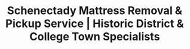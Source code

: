 ---
layout: location.njk
title: "Schenectady Mattress Removal & Pickup Service | Historic District & College Town Specialists"
metaDescription: "Professional mattress removal in Schenectady, NY - Capital District's electric city. Expert pickup for historic homes, Union College area, and downtown apartments. $125 next-day service."
permalink: /mattress-removal/new-york/albany/schenectady/
city: Schenectady
state: New York
stateAbbr: NY
parentMetro: Albany
tier: 3
zipCodes: ['12301', '12302', '12303', '12304', '12305', '12306', '12307', '12308', '12309', '12345']
coordinates: 
  lat: 42.8142
  lng: -73.9396
neighborhoods:
  - name: "Stockade Historic District"
    zipCodes: ["12305"]
  - name: "GE Realty Plot"
    zipCodes: ["12309"]
  - name: "Union College Area"
    zipCodes: ["12308"]
  - name: "Central State Street"
    zipCodes: ["12305"]
  - name: "Hamilton Hill"
    zipCodes: ["12307"]
  - name: "Bellevue"
    zipCodes: ["12308"]
  - name: "Mont Pleasant"
    zipCodes: ["12303"]
  - name: "Woodlawn"
    zipCodes: ["12309"]
  - name: "Vale"
    zipCodes: ["12309"]
  - name: "Eastern Avenue"
    zipCodes: ["12309"]
  - name: "Rotterdam Junction"
    zipCodes: ["12150"]
pricing:
  singleMattress: "$125"
  doubleMattress: "$155"
  tripleMattress: "$180"
nearbyCities:
  - name: "Albany"
    slug: "albany"
    isSuburb: false
    distance: "18"
  - name: "Troy"
    slug: "troy"
    isSuburb: true
    distance: "12"
  - name: "Syracuse"
    slug: "syracuse"
    isSuburb: false
    distance: "95"
  - name: "Buffalo"
    slug: "buffalo"
    isSuburb: false
    distance: "155"
  - name: "Rochester"
    slug: "rochester"
    isSuburb: false
    distance: "135"
localRegulations: "Schenectady accepts mattresses through scheduled bulk pickup via the Department of Public Works or drop-off at the Transfer Station on Weaver Street. County recycling permits available for additional bulk items."
recyclingPartners: ["Schenectady County Transfer Station", "Capital Region Recycling", "Ellis Medicine Waste Management", "Hudson Valley Resource Recovery"]
reviews:
  count: 89
  featured:
    - author: "Prof. David K."
      text: "Fantastic service! Quick pickup from faculty housing near Union."
      neighborhood: "Union College Area"
    - author: "Sarah M."
      text: "Our 1760s Dutch Colonial home required special care - these professionals understood historic preservation needs completely. Protected our original wide-plank floors throughout removal. Highly recommend for any Stockade District residents dealing with antique properties."
      neighborhood: "Stockade Historic District"
    - author: "Mike R."
      text: "Needed mattress removal before relocating for work at the tech campus. Called Tuesday, gone Wednesday morning. Simple process, fair pricing, environmentally responsible disposal. Exactly what busy professionals need."
      neighborhood: "GE Realty Plot"
faqs:
  - question: "Do you service Union College student housing and faculty areas?"
    answer: "Absolutely. We regularly service the Union College area including student apartments, faculty housing, and rental properties. Our team understands academic calendars, move-out periods, and the unique housing characteristics around New York's first planned college campus."
  - question: "Can you handle historic homes in the Stockade District?"
    answer: "Yes, we specialize in historic property service. Our experienced team handles Dutch Colonial homes, Georgian mansions, and Federal period houses with care for original architecture, hardwood floors, and preservation district requirements throughout Schenectady's four historic districts."
  - question: "How do you navigate Schenectady's diverse neighborhoods?"
    answer: "We provide service throughout all Schenectady neighborhoods from the historic Stockade to modern developments in Mont Pleasant and Woodlawn. Our team understands the unique access challenges and community characteristics across the Electric City's diverse housing landscape."
  - question: "Do you work with the city's bulk waste system?"
    answer: "Yes, we coordinate with Schenectady's Department of Public Works and understand the Transfer Station system. We work with city bulk collection schedules while providing convenient service that eliminates the need for residents to coordinate pickup timing or visit the Weaver Street facility."
  - question: "What about apartments and rental properties?"
    answer: "We service all of Schenectady's rental market, from historic conversions to modern apartment complexes. With 55% of residents renting, we understand building access, landlord coordination, and the logistics of serving both small historic rentals and larger apartment buildings."
  - question: "Can you handle General Electric area and corporate housing?"
    answer: "Yes, we serve the GE Realty Plot and surrounding corporate residential areas. Our team understands the planned neighborhood layout, professional housing needs, and scheduling requirements for families working in Schenectady's technology and manufacturing sectors."
  - question: "How do you support Schenectady's environmental goals?"
    answer: "We work with Schenectady County's recycling programs and Transfer Station operations to ensure responsible mattress processing. Our service supports the city's sustainability efforts while providing convenient alternatives to municipal bulk collection."
  - question: "Do you provide service during college move-out periods?"
    answer: "Yes, we coordinate closely during Union College move-out times and understand the high-volume housing turnover in the college area. Our scheduling accommodates academic calendars while maintaining quality service for all Schenectady residents throughout the year."

pageContent:
  heroTitle: "Schenectady Mattress Removal: Electric City Specialists"
  heroDescription: "Expert mattress removal for New York's historic Electric City. Professional service navigating Dutch Colonial homes, Union College housing, and Capital District apartments. From Stockade preservation properties to modern developments. Part of our 1+ million mattress recycling network."
  
  aboutService: "Schenectady's premier mattress removal service, designed for New York's Electric City and its unique blend of historic preservation and modern innovation. With 68,521 residents living across 11 square miles of diverse neighborhoods, we understand the specialized logistics of serving everything from 18th-century Dutch Colonial homes in the Stockade Historic District to modern Union College student housing.

Our expertise spans Schenectady's distinctive housing landscape: pre-Revolutionary buildings in America's largest collection of historic Dutch architecture, planned residential communities in the GE Realty Plot, college rental properties around Union College campus, and diverse urban housing from Hamilton Hill to Woodlawn. We coordinate with building management for apartment complexes, respect historic preservation requirements, and adapt our service to the Capital District's unique transportation networks and community standards.

Beyond logistics, we leverage Schenectady's position as an environmental leader in the Capital District region. The city operates comprehensive waste management through Transfer Station facilities and county recycling programs that support regional sustainability goals. As part of our nationwide network that has recycled over 1 million mattresses, we work directly with Schenectady County operations and regional processors to support the community's environmental stewardship and responsible waste management initiatives."

  serviceAreasIntro: "We provide comprehensive mattress pickup throughout Schenectady's distinctive neighborhoods, from historic preservation districts to modern developments:"

  regulationsCompliance: "Schenectady's Department of Public Works manages household waste collection with bulk items including mattresses accepted through scheduled pickup coordination. Residents can also utilize the Transfer Station at 2 Weaver Street for items requiring special handling, with Schenectady County providing additional bulk recycling services through yearly permit programs that serve the broader Capital District region.

The city coordinates with Capital District Transportation Authority and regional waste management systems that reflect Schenectady's role as a transportation and economic hub connecting Albany, Troy, and surrounding communities. Items are processed through county facilities that maintain environmental standards supporting the region's sustainability leadership and comprehensive recycling initiatives.

While municipal collection provides scheduled service options, our professional mattress removal eliminates the coordination complexity of bulk pickup scheduling, handles removal from any location within historic properties and college housing, and ensures proper recycling without requiring Transfer Station visits. For residents in Union College area rentals and Stockade Historic District homes, we navigate access challenges including narrow colonial-era streets and preservation requirements that municipal trucks cannot accommodate, providing reliable service that respects both historic property integrity and modern convenience expectations."

  environmentalImpact: "Schenectady's environmental commitment reflects its evolution from industrial heritage to modern sustainability leadership as part of New York's Capital District region. The city operates comprehensive waste management through Transfer Station facilities and coordinates with Schenectady County recycling programs that process materials for the broader Albany metropolitan area's 870,000 residents.

As part of our nationwide network that has recycled over 1 million mattresses, we work directly with established Capital District infrastructure including Schenectady County operations and regional processors that maximize material recovery from every mattress. Steel springs support ongoing development projects throughout the region, while foam components become insulation materials for the area's expanding technology sector and historic preservation initiatives.

The environmental benefits resonate strongly in a community that values both innovation and preservation, from Union College's academic commitment to sustainability to the Stockade District's historic conservation efforts. Each mattress we divert from landfills supports the same environmental stewardship that drives Schenectady's leadership in regional sustainability, contributing to the broader Capital District ecosystem health and Hudson Valley watershed protection."

  howItWorksScheduling: "Next-day appointments available throughout all Schenectady ZIP codes. We coordinate with Union College academic schedules, accommodate historic district access requirements, and adapt timing for Capital District commuter patterns and local community standards."

  howItWorksService: "Our licensed team handles pickup from any location in Schenectady, navigates historic architecture and college housing complexes, coordinates with building management when needed, and ensures proper material handling per city and county recycling requirements."

  howItWorksDisposal: "Your mattress is transported to Schenectady County Transfer Station or regional recycling facilities for responsible processing, supporting the Capital District's environmental leadership and contributing to comprehensive regional sustainability programs."

  sidebarStats:
    mattressesRemoved: "2,156"

  uniqueContent: "Schenectady presents mattress removal challenges that reflect its distinctive character as New York's Electric City, where historic preservation meets modern innovation in the heart of the Capital District. Consider the operational complexity: we've navigated narrow colonial streets in the Stockade Historic District to remove mattresses from 18th-century Dutch Colonial homes, coordinated with Union College housing during academic year transitions, and adapted service schedules around the diverse work patterns of residents employed in everything from technology companies to healthcare facilities.

Our service integrates seamlessly with Schenectady's unique community rhythm. Historic district residents need specialized handling for properties that may contain the nation's oldest residential architecture, requiring careful navigation of centuries-old doorways, staircases, and hardwood floors that demand protection. Union College community members require flexible scheduling around academic calendars, with students, faculty, and staff all having different timing needs for housing transitions and furniture updates.

Schenectady's transformation from one-company General Electric town to diversified economy creates unique service expectations. The city's residents understand quality and reliability through their experience with major employers like Union College, Ellis Medicine, and technology companies, but they also value cost-effectiveness that reflects the community's working-class heritage and substantial rental market serving 55% of residents.

The geographic position as Capital District transportation hub adds logistical considerations unique to Schenectady's role in the region. Interstate 890 provides excellent access, but the city's dense urban core with historic street patterns requires specialized navigation skills. Our team understands that successful service means adapting to everything from the planned streets of GE Realty Plot to the organic development patterns of Hamilton Hill neighborhoods.

Schenectady's housing diversity demands expertise spanning centuries of architectural styles. Pre-Revolutionary Dutch Colonial homes in the Stockade require understanding of historic construction methods and preservation protocols. Union College area housing ranges from converted mansion apartments to modern student complexes. Corporate housing in planned neighborhoods serves professionals working in the region's technology and healthcare sectors, while traditional urban neighborhoods house working families with varied scheduling and access requirements.

The community's environmental consciousness, rooted in both academic influence and historic preservation values, creates expectations for responsible service delivery. Whether we're serving Union College faculty committed to sustainability, Stockade residents invested in historic conservation, or families working in Schenectady's growing technology sector, the consistent expectation is environmentally responsible service that reflects the community's values and regional leadership in sustainability initiatives.

Our pricing remains consistent despite Schenectady's diverse logistical challenges. Whether navigating the colonial-era streets of the Stockade Historic District, coordinating with Union College housing systems, or accessing modern developments throughout the Electric City's neighborhoods, the same transparent rates apply to every Schenectady resident. This uniform approach reflects our commitment to serving the entire community fairly, regardless of property complexity, historic significance, or neighborhood characteristics."
---